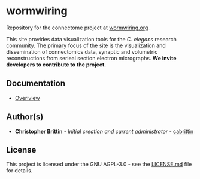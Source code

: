 # wormwiring
Repository for the connectome project at [wormwiring.org](http://wormwiring.org/).

This site provides data visualization tools for the *C. elegans* research community. 
The primary focus of the site is the visualization and dissemination of connectomics data, synaptic and volumetric reconstructions from serieal section electron micrographs.
**We invite developers to contribute to the project.**

## Documentation
* [Overiview](docs/overview.md)
 

## Author(s)
* **Christopher Brittin** - *Initial creation and current administrator* - [cabrittin](https://github.com/cabrittin)


## License
This project is licensed under the GNU AGPL-3.0 - see the [LICENSE.md](LICENSE.md) file for details. 

